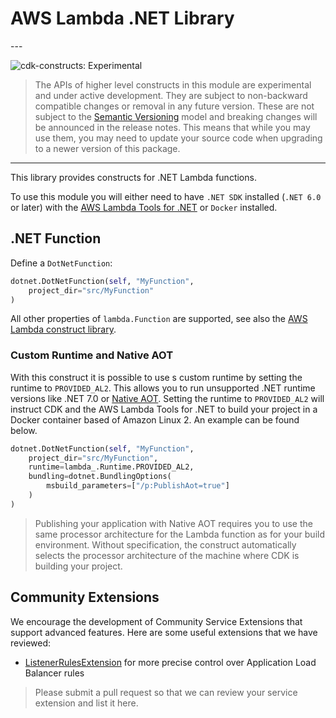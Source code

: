 # AWS Lambda .NET Library

<!--BEGIN STABILITY BANNER-->---


![cdk-constructs: Experimental](https://img.shields.io/badge/cdk--constructs-experimental-important.svg?style=for-the-badge)

> The APIs of higher level constructs in this module are experimental and under active development.
> They are subject to non-backward compatible changes or removal in any future version. These are
> not subject to the [Semantic Versioning](https://semver.org/) model and breaking changes will be
> announced in the release notes. This means that while you may use them, you may need to update
> your source code when upgrading to a newer version of this package.

---
<!--END STABILITY BANNER-->

This library provides constructs for .NET Lambda functions.

To use this module you will either need to have `.NET SDK` installed (`.NET 6.0` or later) with the [AWS Lambda Tools for .NET](https://docs.aws.amazon.com/lambda/latest/dg/csharp-package-cli.html) or `Docker` installed.

## .NET Function

Define a `DotNetFunction`:

```python
dotnet.DotNetFunction(self, "MyFunction",
    project_dir="src/MyFunction"
)
```

All other properties of `lambda.Function` are supported, see also the [AWS Lambda construct library](https://github.com/aws/aws-cdk/tree/main/packages/aws-cdk-lib/aws-lambda).

### Custom Runtime and Native AOT

With this construct it is possible to use s custom runtime by setting the runtime to `PROVIDED_AL2`. This allows you to run unsupported .NET runtime versions like .NET 7.0 or [Native AOT](https://learn.microsoft.com/en-us/dotnet/core/deploying/native-aot). Setting the runtime to `PROVIDED_AL2` will instruct CDK and the AWS Lambda Tools for .NET to build your project in a Docker container based of Amazon Linux 2. An example can be found below.

```python
dotnet.DotNetFunction(self, "MyFunction",
    project_dir="src/MyFunction",
    runtime=lambda_.Runtime.PROVIDED_AL2,
    bundling=dotnet.BundlingOptions(
        msbuild_parameters=["/p:PublishAot=true"]
    )
)
```

> Publishing your application with Native AOT requires you to use the same processor architecture for the Lambda function as for your build environment. Without specification, the construct automatically selects the processor architecture of the machine where CDK is building your project.

## Community Extensions

We encourage the development of Community Service Extensions that support
advanced features. Here are some useful extensions that we have reviewed:

* [ListenerRulesExtension](https://www.npmjs.com/package/@wheatstalk/ecs-service-extension-listener-rules) for more precise control over Application Load Balancer rules

> Please submit a pull request so that we can review your service extension and
> list it here.
